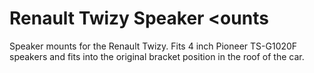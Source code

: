 # Renault Twizy Speaker <ounts
Speaker mounts for the Renault Twizy.  Fits 4 inch Pioneer TS-G1020F speakers and fits into the original bracket position in the roof of the car.
